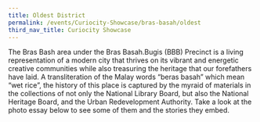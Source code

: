 ```yaml
---
title: Oldest District
permalink: /events/Curiocity-Showcase/bras-basah/oldest
third_nav_title: Curiocity Showcase
---
```

The Bras Bash area under the Bras Basah.Bugis (BBB) Precinct is a living representation of a modern city that thrives on its vibrant and energetic creative communities while also treasuring the heritage that our forefathers have laid. A transliteration of the Malay words “beras basah” which mean “wet rice”, the history of this place is captured by the myraid of materials in the collections of not only the National Library Board, but also the National Heritage Board, and the Urban Redevelopment Authority. Take a look at the photo essay below to see some of them and the stories they embed.